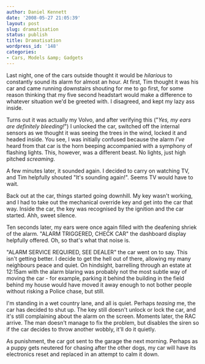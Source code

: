 ```yaml
---
author: Daniel Kennett
date: '2008-05-27 21:05:39'
layout: post
slug: dramatisation
status: publish
title: Dramatisation
wordpress_id: '148'
categories:
- Cars, Models &amp; Gadgets
---
```


Last night, one of the cars outside thought it would be <em>hilarious</em> to constantly sound its alarm for almost an hour. At first, Tim thought it was his car and came running downstairs shouting for me to go first, for some reason thinking that my five second headstart would make a difference to whatever situation we'd be greeted with. I disagreed, and kept my lazy ass inside. 

Turns out it was actually my Volvo, and after verifying this ("<em>Yes, my ears are definitely bleeding!</em>") I unlocked the car, switched off the internal sensors as we thought it was seeing the trees in the wind, locked it and headed inside. You see, I was initially confused because the alarm <em>I've</em> heard from that car is the horn beeping accompanied with a symphony of flashing lights. This, however, was a different beast. No lights, just high pitched <em>screaming</em>.

A few minutes later, it sounded again. I decided to carry on watching TV, and Tim helpfully shouted "It's sounding again!". Seems TV would have to wait. 

Back out at the car, things started going downhill. My key wasn't working, and I had to take out the mechanical override key and get into the car that way. Inside the car, the key was recognised by the ignition and the car started. Ahh, sweet silence. 

Ten seconds later, my ears were once again filled with the deafening shriek of the alarm. "ALARM TRIGGERED, CHECK CAR" the dashboard display helpfully offered. Oh, so that's what that noise is.

"ALARM SERVICE REQUIRED, SEE DEALER" the car went on to say. This isn't getting better. I decide to get the hell out of there, allowing my many neighbours peace and quiet. On hindsight, barrelling through an estate at 12:15am with the alarm blaring was probably not the most subtle way of moving the car - for example, parking it behind the building in the field behind my house would have moved it away enough to not bother people without risking a Police chase, but still.

I'm standing in a wet country lane, and all is quiet. Perhaps <em>teasing</em> me, the car has decided to shut up. The key still doesn't unlock or lock the car, and it's still complaining about the alarm on the screen. Moments later, the RAC arrive. The man doesn't manage to fix the problem, but disables the siren so if the car decides to throw another wobbly, it'll do it quietly. 

As punishment, the car got sent to the garage the next morning. Perhaps as a puppy gets neutered for chasing after the other dogs, my car will have its electronics reset and replaced in an attempt to calm it down. 